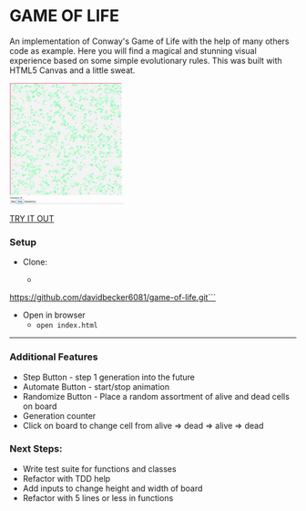 # GAME OF LIFE
An implementation of Conway's Game of Life with the help of many others code as example. Here you will find a magical and stunning visual experience based on some simple evolutionary rules. This was built with HTML5 Canvas and a little sweat. 

![Game Of Life](assets/GOL-gif.gif)

[TRY IT OUT](https://davidbecker6081.github.io/game-of-life/)

### Setup
- Clone: 
	- ```git clone 
https://github.com/davidbecker6081/game-of-life.git```
- Open in browser
	- ```open index.html```


****
### Additional Features

- Step Button - step 1 generation into the future
- Automate Button - start/stop animation
- Randomize Button - Place a random assortment of alive and dead cells on board
- Generation counter
- Click on board to change cell from alive => dead => alive => dead

### Next Steps:
- Write test suite for functions and classes
- Refactor with TDD help
- Add inputs to change height and width of board
- Refactor with 5 lines or less in functions